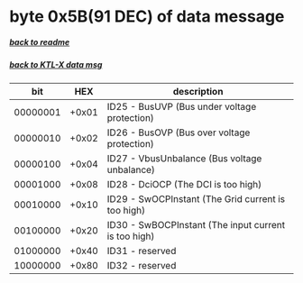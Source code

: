 # byte 0x5B(91 DEC) of data message
##### [back to readme](../README.md)
##### [back to KTL-X data msg](decode_data_KTL-X.md)


| bit      	| HEX   	| description                                          	|
|----------	|-------	|------------------------------------------------------	|
| 00000001 	| +0x01 	| ID25 - BusUVP (Bus under voltage protection)         	|
| 00000010 	| +0x02 	| ID26 - BusOVP (Bus over voltage protection)          	|
| 00000100 	| +0x04 	| ID27 - VbusUnbalance (Bus voltage unbalance)         	|
| 00001000 	| +0x08 	| ID28 - DciOCP (The DCI is too high)                  	|
| 00010000 	| +0x10 	| ID29 - SwOCPInstant (The Grid current is too high)   	|
| 00100000 	| +0x20 	| ID30 - SwBOCPInstant (The input current is too high) 	|
| 01000000 	| +0x40 	| ID31 - reserved                                      	|
| 10000000 	| +0x80 	| ID32 - reserved                                      	|
